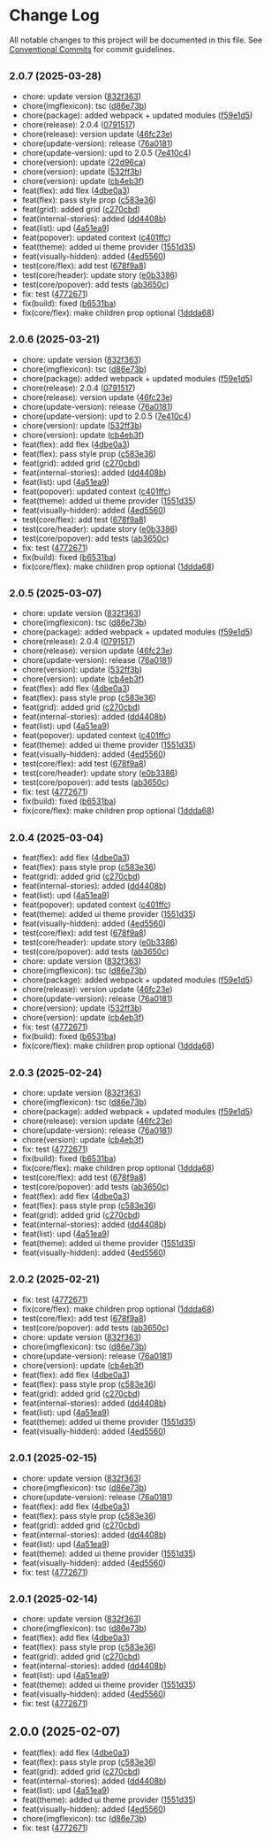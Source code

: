# Change Log

All notable changes to this project will be documented in this file.
See [Conventional Commits](https://conventionalcommits.org) for commit guidelines.

## <small>2.0.7 (2025-03-28)</small>

* chore: update version ([832f363](https://gitlab.optimacros.com/fe/ui-kit/commit/832f363))
* chore(imgflexicon): tsc ([d86e73b](https://gitlab.optimacros.com/fe/ui-kit/commit/d86e73b))
* chore(package): added webpack + updated modules ([f59e1d5](https://gitlab.optimacros.com/fe/ui-kit/commit/f59e1d5))
* chore(release): 2.0.4 ([0791517](https://gitlab.optimacros.com/fe/ui-kit/commit/0791517))
* chore(release): version update ([46fc23e](https://gitlab.optimacros.com/fe/ui-kit/commit/46fc23e))
* chore(update-version): release ([76a0181](https://gitlab.optimacros.com/fe/ui-kit/commit/76a0181))
* chore(update-version): upd to 2.0.5 ([7e410c4](https://gitlab.optimacros.com/fe/ui-kit/commit/7e410c4))
* chore(version): update ([22d96ca](https://gitlab.optimacros.com/fe/ui-kit/commit/22d96ca))
* chore(version): update ([532ff3b](https://gitlab.optimacros.com/fe/ui-kit/commit/532ff3b))
* chore(version): update ([cb4eb3f](https://gitlab.optimacros.com/fe/ui-kit/commit/cb4eb3f))
* feat(flex): add flex ([4dbe0a3](https://gitlab.optimacros.com/fe/ui-kit/commit/4dbe0a3))
* feat(flex): pass style prop ([c583e36](https://gitlab.optimacros.com/fe/ui-kit/commit/c583e36))
* feat(grid): added grid ([c270cbd](https://gitlab.optimacros.com/fe/ui-kit/commit/c270cbd))
* feat(internal-stories): added ([dd4408b](https://gitlab.optimacros.com/fe/ui-kit/commit/dd4408b))
* feat(list): upd ([4a51ea9](https://gitlab.optimacros.com/fe/ui-kit/commit/4a51ea9))
* feat(popover): updated context ([c401ffc](https://gitlab.optimacros.com/fe/ui-kit/commit/c401ffc))
* feat(theme): added ui theme provider ([1551d35](https://gitlab.optimacros.com/fe/ui-kit/commit/1551d35))
* feat(visually-hidden): added ([4ed5560](https://gitlab.optimacros.com/fe/ui-kit/commit/4ed5560))
* test(core/flex): add test ([678f9a8](https://gitlab.optimacros.com/fe/ui-kit/commit/678f9a8))
* test(core/header): update story ([e0b3386](https://gitlab.optimacros.com/fe/ui-kit/commit/e0b3386))
* test(core/popover): add tests ([ab3650c](https://gitlab.optimacros.com/fe/ui-kit/commit/ab3650c))
* fix: test ([4772671](https://gitlab.optimacros.com/fe/ui-kit/commit/4772671))
* fix(build): fixed ([b6531ba](https://gitlab.optimacros.com/fe/ui-kit/commit/b6531ba))
* fix(core/flex): make children prop optional ([1ddda68](https://gitlab.optimacros.com/fe/ui-kit/commit/1ddda68))





## <small>2.0.6 (2025-03-21)</small>

* chore: update version ([832f363](https://gitlab.optimacros.com/fe/ui-kit/commit/832f363))
* chore(imgflexicon): tsc ([d86e73b](https://gitlab.optimacros.com/fe/ui-kit/commit/d86e73b))
* chore(package): added webpack + updated modules ([f59e1d5](https://gitlab.optimacros.com/fe/ui-kit/commit/f59e1d5))
* chore(release): 2.0.4 ([0791517](https://gitlab.optimacros.com/fe/ui-kit/commit/0791517))
* chore(release): version update ([46fc23e](https://gitlab.optimacros.com/fe/ui-kit/commit/46fc23e))
* chore(update-version): release ([76a0181](https://gitlab.optimacros.com/fe/ui-kit/commit/76a0181))
* chore(update-version): upd to 2.0.5 ([7e410c4](https://gitlab.optimacros.com/fe/ui-kit/commit/7e410c4))
* chore(version): update ([532ff3b](https://gitlab.optimacros.com/fe/ui-kit/commit/532ff3b))
* chore(version): update ([cb4eb3f](https://gitlab.optimacros.com/fe/ui-kit/commit/cb4eb3f))
* feat(flex): add flex ([4dbe0a3](https://gitlab.optimacros.com/fe/ui-kit/commit/4dbe0a3))
* feat(flex): pass style prop ([c583e36](https://gitlab.optimacros.com/fe/ui-kit/commit/c583e36))
* feat(grid): added grid ([c270cbd](https://gitlab.optimacros.com/fe/ui-kit/commit/c270cbd))
* feat(internal-stories): added ([dd4408b](https://gitlab.optimacros.com/fe/ui-kit/commit/dd4408b))
* feat(list): upd ([4a51ea9](https://gitlab.optimacros.com/fe/ui-kit/commit/4a51ea9))
* feat(popover): updated context ([c401ffc](https://gitlab.optimacros.com/fe/ui-kit/commit/c401ffc))
* feat(theme): added ui theme provider ([1551d35](https://gitlab.optimacros.com/fe/ui-kit/commit/1551d35))
* feat(visually-hidden): added ([4ed5560](https://gitlab.optimacros.com/fe/ui-kit/commit/4ed5560))
* test(core/flex): add test ([678f9a8](https://gitlab.optimacros.com/fe/ui-kit/commit/678f9a8))
* test(core/header): update story ([e0b3386](https://gitlab.optimacros.com/fe/ui-kit/commit/e0b3386))
* test(core/popover): add tests ([ab3650c](https://gitlab.optimacros.com/fe/ui-kit/commit/ab3650c))
* fix: test ([4772671](https://gitlab.optimacros.com/fe/ui-kit/commit/4772671))
* fix(build): fixed ([b6531ba](https://gitlab.optimacros.com/fe/ui-kit/commit/b6531ba))
* fix(core/flex): make children prop optional ([1ddda68](https://gitlab.optimacros.com/fe/ui-kit/commit/1ddda68))





## <small>2.0.5 (2025-03-07)</small>

* chore: update version ([832f363](https://gitlab.optimacros.com/fe/ui-kit/commit/832f363))
* chore(imgflexicon): tsc ([d86e73b](https://gitlab.optimacros.com/fe/ui-kit/commit/d86e73b))
* chore(package): added webpack + updated modules ([f59e1d5](https://gitlab.optimacros.com/fe/ui-kit/commit/f59e1d5))
* chore(release): 2.0.4 ([0791517](https://gitlab.optimacros.com/fe/ui-kit/commit/0791517))
* chore(release): version update ([46fc23e](https://gitlab.optimacros.com/fe/ui-kit/commit/46fc23e))
* chore(update-version): release ([76a0181](https://gitlab.optimacros.com/fe/ui-kit/commit/76a0181))
* chore(version): update ([532ff3b](https://gitlab.optimacros.com/fe/ui-kit/commit/532ff3b))
* chore(version): update ([cb4eb3f](https://gitlab.optimacros.com/fe/ui-kit/commit/cb4eb3f))
* feat(flex): add flex ([4dbe0a3](https://gitlab.optimacros.com/fe/ui-kit/commit/4dbe0a3))
* feat(flex): pass style prop ([c583e36](https://gitlab.optimacros.com/fe/ui-kit/commit/c583e36))
* feat(grid): added grid ([c270cbd](https://gitlab.optimacros.com/fe/ui-kit/commit/c270cbd))
* feat(internal-stories): added ([dd4408b](https://gitlab.optimacros.com/fe/ui-kit/commit/dd4408b))
* feat(list): upd ([4a51ea9](https://gitlab.optimacros.com/fe/ui-kit/commit/4a51ea9))
* feat(popover): updated context ([c401ffc](https://gitlab.optimacros.com/fe/ui-kit/commit/c401ffc))
* feat(theme): added ui theme provider ([1551d35](https://gitlab.optimacros.com/fe/ui-kit/commit/1551d35))
* feat(visually-hidden): added ([4ed5560](https://gitlab.optimacros.com/fe/ui-kit/commit/4ed5560))
* test(core/flex): add test ([678f9a8](https://gitlab.optimacros.com/fe/ui-kit/commit/678f9a8))
* test(core/header): update story ([e0b3386](https://gitlab.optimacros.com/fe/ui-kit/commit/e0b3386))
* test(core/popover): add tests ([ab3650c](https://gitlab.optimacros.com/fe/ui-kit/commit/ab3650c))
* fix: test ([4772671](https://gitlab.optimacros.com/fe/ui-kit/commit/4772671))
* fix(build): fixed ([b6531ba](https://gitlab.optimacros.com/fe/ui-kit/commit/b6531ba))
* fix(core/flex): make children prop optional ([1ddda68](https://gitlab.optimacros.com/fe/ui-kit/commit/1ddda68))





## <small>2.0.4 (2025-03-04)</small>

* feat(flex): add flex ([4dbe0a3](https://gitlab.optimacros.com/fe/ui-kit/commit/4dbe0a3))
* feat(flex): pass style prop ([c583e36](https://gitlab.optimacros.com/fe/ui-kit/commit/c583e36))
* feat(grid): added grid ([c270cbd](https://gitlab.optimacros.com/fe/ui-kit/commit/c270cbd))
* feat(internal-stories): added ([dd4408b](https://gitlab.optimacros.com/fe/ui-kit/commit/dd4408b))
* feat(list): upd ([4a51ea9](https://gitlab.optimacros.com/fe/ui-kit/commit/4a51ea9))
* feat(popover): updated context ([c401ffc](https://gitlab.optimacros.com/fe/ui-kit/commit/c401ffc))
* feat(theme): added ui theme provider ([1551d35](https://gitlab.optimacros.com/fe/ui-kit/commit/1551d35))
* feat(visually-hidden): added ([4ed5560](https://gitlab.optimacros.com/fe/ui-kit/commit/4ed5560))
* test(core/flex): add test ([678f9a8](https://gitlab.optimacros.com/fe/ui-kit/commit/678f9a8))
* test(core/header): update story ([e0b3386](https://gitlab.optimacros.com/fe/ui-kit/commit/e0b3386))
* test(core/popover): add tests ([ab3650c](https://gitlab.optimacros.com/fe/ui-kit/commit/ab3650c))
* chore: update version ([832f363](https://gitlab.optimacros.com/fe/ui-kit/commit/832f363))
* chore(imgflexicon): tsc ([d86e73b](https://gitlab.optimacros.com/fe/ui-kit/commit/d86e73b))
* chore(package): added webpack + updated modules ([f59e1d5](https://gitlab.optimacros.com/fe/ui-kit/commit/f59e1d5))
* chore(release): version update ([46fc23e](https://gitlab.optimacros.com/fe/ui-kit/commit/46fc23e))
* chore(update-version): release ([76a0181](https://gitlab.optimacros.com/fe/ui-kit/commit/76a0181))
* chore(version): update ([532ff3b](https://gitlab.optimacros.com/fe/ui-kit/commit/532ff3b))
* chore(version): update ([cb4eb3f](https://gitlab.optimacros.com/fe/ui-kit/commit/cb4eb3f))
* fix: test ([4772671](https://gitlab.optimacros.com/fe/ui-kit/commit/4772671))
* fix(build): fixed ([b6531ba](https://gitlab.optimacros.com/fe/ui-kit/commit/b6531ba))
* fix(core/flex): make children prop optional ([1ddda68](https://gitlab.optimacros.com/fe/ui-kit/commit/1ddda68))





## <small>2.0.3 (2025-02-24)</small>

* chore: update version ([832f363](https://gitlab.optimacros.com/fe/ui-kit/commit/832f363))
* chore(imgflexicon): tsc ([d86e73b](https://gitlab.optimacros.com/fe/ui-kit/commit/d86e73b))
* chore(package): added webpack + updated modules ([f59e1d5](https://gitlab.optimacros.com/fe/ui-kit/commit/f59e1d5))
* chore(release): version update ([46fc23e](https://gitlab.optimacros.com/fe/ui-kit/commit/46fc23e))
* chore(update-version): release ([76a0181](https://gitlab.optimacros.com/fe/ui-kit/commit/76a0181))
* chore(version): update ([cb4eb3f](https://gitlab.optimacros.com/fe/ui-kit/commit/cb4eb3f))
* fix: test ([4772671](https://gitlab.optimacros.com/fe/ui-kit/commit/4772671))
* fix(build): fixed ([b6531ba](https://gitlab.optimacros.com/fe/ui-kit/commit/b6531ba))
* fix(core/flex): make children prop optional ([1ddda68](https://gitlab.optimacros.com/fe/ui-kit/commit/1ddda68))
* test(core/flex): add test ([678f9a8](https://gitlab.optimacros.com/fe/ui-kit/commit/678f9a8))
* test(core/popover): add tests ([ab3650c](https://gitlab.optimacros.com/fe/ui-kit/commit/ab3650c))
* feat(flex): add flex ([4dbe0a3](https://gitlab.optimacros.com/fe/ui-kit/commit/4dbe0a3))
* feat(flex): pass style prop ([c583e36](https://gitlab.optimacros.com/fe/ui-kit/commit/c583e36))
* feat(grid): added grid ([c270cbd](https://gitlab.optimacros.com/fe/ui-kit/commit/c270cbd))
* feat(internal-stories): added ([dd4408b](https://gitlab.optimacros.com/fe/ui-kit/commit/dd4408b))
* feat(list): upd ([4a51ea9](https://gitlab.optimacros.com/fe/ui-kit/commit/4a51ea9))
* feat(theme): added ui theme provider ([1551d35](https://gitlab.optimacros.com/fe/ui-kit/commit/1551d35))
* feat(visually-hidden): added ([4ed5560](https://gitlab.optimacros.com/fe/ui-kit/commit/4ed5560))





## <small>2.0.2 (2025-02-21)</small>

* fix: test ([4772671](https://gitlab.optimacros.com/fe/ui-kit/commit/4772671))
* fix(core/flex): make children prop optional ([1ddda68](https://gitlab.optimacros.com/fe/ui-kit/commit/1ddda68))
* test(core/flex): add test ([678f9a8](https://gitlab.optimacros.com/fe/ui-kit/commit/678f9a8))
* test(core/popover): add tests ([ab3650c](https://gitlab.optimacros.com/fe/ui-kit/commit/ab3650c))
* chore: update version ([832f363](https://gitlab.optimacros.com/fe/ui-kit/commit/832f363))
* chore(imgflexicon): tsc ([d86e73b](https://gitlab.optimacros.com/fe/ui-kit/commit/d86e73b))
* chore(update-version): release ([76a0181](https://gitlab.optimacros.com/fe/ui-kit/commit/76a0181))
* chore(version): update ([cb4eb3f](https://gitlab.optimacros.com/fe/ui-kit/commit/cb4eb3f))
* feat(flex): add flex ([4dbe0a3](https://gitlab.optimacros.com/fe/ui-kit/commit/4dbe0a3))
* feat(flex): pass style prop ([c583e36](https://gitlab.optimacros.com/fe/ui-kit/commit/c583e36))
* feat(grid): added grid ([c270cbd](https://gitlab.optimacros.com/fe/ui-kit/commit/c270cbd))
* feat(internal-stories): added ([dd4408b](https://gitlab.optimacros.com/fe/ui-kit/commit/dd4408b))
* feat(list): upd ([4a51ea9](https://gitlab.optimacros.com/fe/ui-kit/commit/4a51ea9))
* feat(theme): added ui theme provider ([1551d35](https://gitlab.optimacros.com/fe/ui-kit/commit/1551d35))
* feat(visually-hidden): added ([4ed5560](https://gitlab.optimacros.com/fe/ui-kit/commit/4ed5560))





## <small>2.0.1 (2025-02-15)</small>

* chore: update version ([832f363](https://gitlab.optimacros.com/fe/ui-kit/commit/832f363))
* chore(imgflexicon): tsc ([d86e73b](https://gitlab.optimacros.com/fe/ui-kit/commit/d86e73b))
* chore(update-version): release ([76a0181](https://gitlab.optimacros.com/fe/ui-kit/commit/76a0181))
* feat(flex): add flex ([4dbe0a3](https://gitlab.optimacros.com/fe/ui-kit/commit/4dbe0a3))
* feat(flex): pass style prop ([c583e36](https://gitlab.optimacros.com/fe/ui-kit/commit/c583e36))
* feat(grid): added grid ([c270cbd](https://gitlab.optimacros.com/fe/ui-kit/commit/c270cbd))
* feat(internal-stories): added ([dd4408b](https://gitlab.optimacros.com/fe/ui-kit/commit/dd4408b))
* feat(list): upd ([4a51ea9](https://gitlab.optimacros.com/fe/ui-kit/commit/4a51ea9))
* feat(theme): added ui theme provider ([1551d35](https://gitlab.optimacros.com/fe/ui-kit/commit/1551d35))
* feat(visually-hidden): added ([4ed5560](https://gitlab.optimacros.com/fe/ui-kit/commit/4ed5560))
* fix: test ([4772671](https://gitlab.optimacros.com/fe/ui-kit/commit/4772671))





## <small>2.0.1 (2025-02-14)</small>

* chore: update version ([832f363](https://gitlab.optimacros.com/fe/ui-kit/commit/832f363))
* chore(imgflexicon): tsc ([d86e73b](https://gitlab.optimacros.com/fe/ui-kit/commit/d86e73b))
* feat(flex): add flex ([4dbe0a3](https://gitlab.optimacros.com/fe/ui-kit/commit/4dbe0a3))
* feat(flex): pass style prop ([c583e36](https://gitlab.optimacros.com/fe/ui-kit/commit/c583e36))
* feat(grid): added grid ([c270cbd](https://gitlab.optimacros.com/fe/ui-kit/commit/c270cbd))
* feat(internal-stories): added ([dd4408b](https://gitlab.optimacros.com/fe/ui-kit/commit/dd4408b))
* feat(list): upd ([4a51ea9](https://gitlab.optimacros.com/fe/ui-kit/commit/4a51ea9))
* feat(theme): added ui theme provider ([1551d35](https://gitlab.optimacros.com/fe/ui-kit/commit/1551d35))
* feat(visually-hidden): added ([4ed5560](https://gitlab.optimacros.com/fe/ui-kit/commit/4ed5560))
* fix: test ([4772671](https://gitlab.optimacros.com/fe/ui-kit/commit/4772671))





## 2.0.0 (2025-02-07)

* feat(flex): add flex ([4dbe0a3](https://gitlab.optimacros.com/fe/ui-kit/commit/4dbe0a3))
* feat(flex): pass style prop ([c583e36](https://gitlab.optimacros.com/fe/ui-kit/commit/c583e36))
* feat(grid): added grid ([c270cbd](https://gitlab.optimacros.com/fe/ui-kit/commit/c270cbd))
* feat(internal-stories): added ([dd4408b](https://gitlab.optimacros.com/fe/ui-kit/commit/dd4408b))
* feat(list): upd ([4a51ea9](https://gitlab.optimacros.com/fe/ui-kit/commit/4a51ea9))
* feat(theme): added ui theme provider ([1551d35](https://gitlab.optimacros.com/fe/ui-kit/commit/1551d35))
* feat(visually-hidden): added ([4ed5560](https://gitlab.optimacros.com/fe/ui-kit/commit/4ed5560))
* chore(imgflexicon): tsc ([d86e73b](https://gitlab.optimacros.com/fe/ui-kit/commit/d86e73b))
* fix: test ([4772671](https://gitlab.optimacros.com/fe/ui-kit/commit/4772671))
